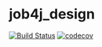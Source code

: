 # job4j_design

[![Build Status](https://app.travis-ci.com/traindriver-m/job4j_design.svg?branch=main)](https://app.travis-ci.com/traindriver-m/job4j_design)
[![codecov](https://codecov.io/gh/traindriver-m/job4j_design/branch/master/graph/badge.svg?token=DQWJHPPX0D)](https://codecov.io/gh/traindriver-m/job4j_design)